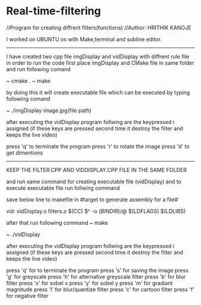 # Real-time-filtering
//Program for creating diffrent filters(functions)
//Author: HRITHIK KANOJE

I worked on UBUNTU os with Make,terminal and subline editor.

-------------------------------------------------------------------------------------------

I have created two cpp file imgDisplay and vidDisplay with diffrent rule file in order to run the code first place imgDisplay and CMake file in same folder and run following comand

~ cmake .
~ make

by doing this it will create executable file which can be executed by typing following comand

~ ./imgDisplay image.jpg(file path) 


after executing the vidDisplay program follwing are the keypressed i assigned
(if these keys are pressed second time it destroy the filter and keeps the live video)

press 'q' to terminate the program
press 'r' to rotate the image
press 'd' to get dimentions

-----------------------------------------------------------------------------------------------

KEEP THE FILTER.CPP AND VIDDISPLAY.CPP FILE IN THE SAME FOLDER

and run same command for creating executable file (vidDisplay) and to execute executable file run follwing command

save below line to makefile in #target to generate assembly for a file#

vid: vidDisplay.o filters.o
	$(CC) $^ -o $(BINDIR)/$@ $(LDFLAGS) $(LDLIBS)

after that run following command
~ make

~ ./vidDisplay

after executing the vidDisplay program follwing are the keypressed i assigned
(if these keys are pressed second time it destroy the filter and keeps the live video)

press 'q' for to terminate the program
press 's' for saving the image
press 'g' for greyscale
press 'h' for alternative greyscale filter
press 'b' for blur filter
press 'x' for sobel x
press 'y' for sobel y
press 'm' for gradiant magnitude
press 'l' for blur/quantize filter
press 'c' for cartoon filter
press 'f' for negative filter 
